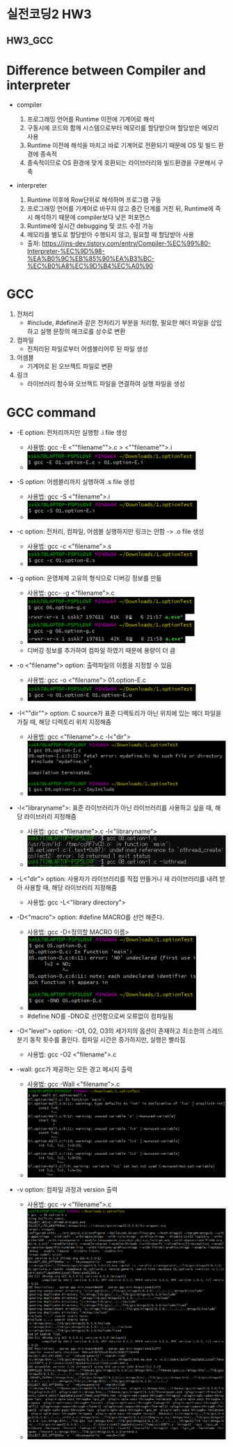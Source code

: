 # 실전코딩2 HW3

## HW3_GCC

# Difference between Compiler and interpreter
- compiler
    1. 프로그래밍 언어를 Runtime 이전에 기계어로 해석
    2. 구동시에 코드와 함께 시스템으로부터 메모리를 할당받으며 할당받은 메모리 사용
    3. Runtime 이전에 해석을 마치고 바로 기계어로 전환되기 때문에 OS 및 빌드 환경에 종속적
    4. 종속적이므로 OS 환경에 맞게 호환되는 라이브러리와 빌드환경을 구분해서 구축

- interpreter
    1. Runtime 이후에 Row단위로 해석하며 프로그램 구동
    2. 프로그래밍 언어를 기계어로 바꾸지 않고 중간 단계를 거친 뒤, Runtime에 즉시 해석하기 때문에 compiler보다 낮은 퍼포먼스
    3. Runtime에 실시간 debugging 및 코드 수정 가능
    4. 메모리를 별도로 할당받아 수행되지 않고, 필요할 때 할당받아 사용

    - 출처: <https://jins-dev.tistory.com/entry/Compiler-%EC%99%80-Interpreter-%EC%9D%98-%EA%B0%9C%EB%85%90%EA%B3%BC-%EC%B0%A8%EC%9D%B4%EC%A0%90>

# GCC
1. 전처리
    - #include, #define과 같은 전처리기 부분을 처리함, 필요한 헤더 파일을 삽입하고 실행 문장의 매크로를 상수로 변환
2. 컴파일
    - 전처리된 파일로부터 어셈블리어루 된 파일 생성
3. 어셈블
    - 기계어로 된 오브젝트 파일로 변환
4. 링크
    - 라이브러리 함수와 오브젝트 파일을 연결하여 실행 파일을 생성

# GCC command
- -E option: 전처리까지만 실행항 .i file 생성
    - 사용법: gcc -E <""filename"">.c > <""filename"">.i
    - ![1](./image/1.PNG)

- -S option: 어셈블리까지 실행하여 .s file 생성
    - 사용법: gcc -S <"filename">.i
    - ![2](./image/2.PNG)

- -c option: 전처리, 컴파일, 어셈블 실행하지만 링크는 안함 -> .o file 생성
    - 사용법: gcc -c <"filename">.s
    - ![3](./image/3.PNG)

- -g option: 운영체제 고유의 형식으로 디버깅 정보를 만듦
    - 사용법: gcc- -g <"filename">.c
    - ![7](./image/7.png)
    - 디버깅 정보를 추가하여 컴파일 하였기 때문에 용량이 더 큼

- -o <"filename"> option: 출력파일의 이름을 지정할 수 있음
    - 사용법: gcc -o <"filename"> 01.option-E.c
    - ![4](./image/4.PNG)

- -I<""dir""> option: C source가 표준 디렉토리가 아닌 위치에 있는 헤더 파일을 가질 때, 해당 디렉토리 위치 지정해줌
    - 사용법: gcc <"filename">.c -l<"dir">
    - ![6](./image/6.PNG)

- -l<"libraryname">: 표준 라이브러리가 아닌 라이브러리를 사용하고 싶을 때, 해당 라이브러리 지정해줌
    - 사용법: gcc <"filename">.c -l<"libraryname">
    - ![11](./image/11.PNG)

- -L<"dir"> option: 사용자가 라이브러리를 직접 만들거나 새 라이브러리를 내려 받아 사용할 때, 해당 라이브러리 지정해줌
    - 사용법: gcc -L<"library directory">

- -D<"macro"> option: #define MACRO를 선언 해준다.
    - 사용법: gcc -D<정의할 MACRO 이름>
    - ![8](./image/8.PNG)
    - #define NO를 -DNO로 선언함으로써 오류없이 컴파일됨

- -O<"level"> option: -O1, O2, O3의 세가지의 옵션이 존재하고 최소한의 스레드 분기 동작 횟수를 줄인다. 컴파일 시간은 증가하지만, 실행은 빨라짐
    - 사용법: gcc -O2 <"filename">.c

- -wall: gcc가 제공하는 모든 경고 메시지 출력
    - 사용법: gcc -Wall <"filename">.c
    - ![10](./image/10.PNG)

- -v option: 컴파일 과정과 version 출력
    - 사용법: gcc -v <"filename">.c
    - ![9](./image/9.PNG)
















